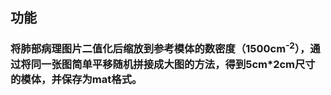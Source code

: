 ## 功能
### 将肺部病理图片二值化后缩放到参考模体的数密度（1500cm<sup>-2</sup>），通过将同一张图简单平移随机拼接成大图的方法，得到5cm*2cm尺寸的模体，并保存为mat格式。
